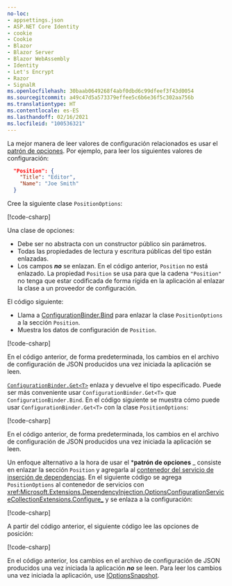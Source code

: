 ```yaml
---
no-loc:
- appsettings.json
- ASP.NET Core Identity
- cookie
- Cookie
- Blazor
- Blazor Server
- Blazor WebAssembly
- Identity
- Let's Encrypt
- Razor
- SignalR
ms.openlocfilehash: 30baab0649268f4abf0dbd6c99dfeef3f43d0054
ms.sourcegitcommit: a49c47d5a573379effee5c6b6e36f5c302aa756b
ms.translationtype: HT
ms.contentlocale: es-ES
ms.lasthandoff: 02/16/2021
ms.locfileid: "100536321"
---
```

La mejor manera de leer valores de configuración relacionados es usar el [patrón de opciones](xref:fundamentals/configuration/options). Por ejemplo, para leer los siguientes valores de configuración:

```json
  "Position": {
    "Title": "Editor",
    "Name": "Joe Smith"
  }
```

Cree la siguiente clase `PositionOptions`:

[!code-csharp[](~/fundamentals/configuration/index/samples/3.x/ConfigSample/Options/PositionOptions.cs?name=snippet)]

Una clase de opciones:

* Debe ser no abstracta con un constructor público sin parámetros.
* Todas las propiedades de lectura y escritura públicas del tipo están enlazadas.
* Los campos ***no*** se enlazan. En el código anterior, `Position` no está enlazado. La propiedad `Position` se usa para que la cadena `"Position"` no tenga que estar codificada de forma rígida en la aplicación al enlazar la clase a un proveedor de configuración.

El código siguiente:

* Llama a [ConfigurationBinder.Bind](xref:Microsoft.Extensions.Configuration.ConfigurationBinder.Bind*) para enlazar la clase `PositionOptions` a la sección `Position`.
* Muestra los datos de configuración de `Position`.

[!code-csharp[](~/fundamentals/configuration/index/samples/3.x/ConfigSample/Pages/Test22.cshtml.cs?name=snippet)]

En el código anterior, de forma predeterminada, los cambios en el archivo de configuración de JSON producidos una vez iniciada la aplicación se leen.

[`ConfigurationBinder.Get<T>`](xref:Microsoft.Extensions.Configuration.ConfigurationBinder.Get*) enlaza y devuelve el tipo especificado. Puede ser más conveniente usar `ConfigurationBinder.Get<T>` que `ConfigurationBinder.Bind`. En el código siguiente se muestra cómo puede usar `ConfigurationBinder.Get<T>` con la clase `PositionOptions`:

[!code-csharp[](~/fundamentals/configuration/index/samples/3.x/ConfigSample/Pages/Test21.cshtml.cs?name=snippet)]

En el código anterior, de forma predeterminada, los cambios en el archivo de configuración de JSON producidos una vez iniciada la aplicación se leen.

Un enfoque alternativo a la hora de usar el ***patrón de opciones** _ consiste en enlazar la sección `Position` y agregarla al [contenedor del servicio de inserción de dependencias](xref:fundamentals/dependency-injection). En el siguiente código se agrega `PositionOptions` al contenedor de servicios con <xref:Microsoft.Extensions.DependencyInjection.OptionsConfigurationServiceCollectionExtensions.Configure_> y se enlaza a la configuración:

[!code-csharp[](~/fundamentals/configuration/index/samples/3.x/ConfigSample/Startup.cs?name=snippet)]

A partir del código anterior, el siguiente código lee las opciones de posición:

[!code-csharp[](~/fundamentals/configuration/index/samples/3.x/ConfigSample/Pages/Test2.cshtml.cs?name=snippet)]

En el código anterior, los cambios en el archivo de configuración de JSON producidos una vez iniciada la aplicación ***no*** se leen. Para leer los cambios una vez iniciada la aplicación, use [IOptionsSnapshot](xref:fundamentals/configuration/options#ios).
